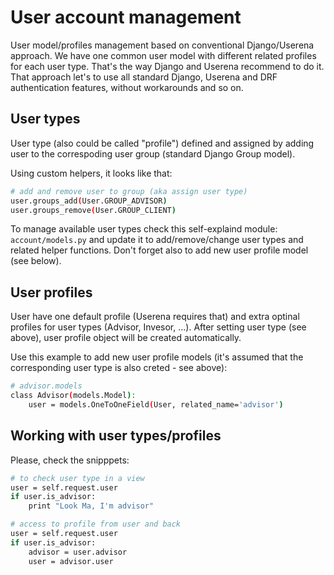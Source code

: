 # User account management

User model/profiles management based on conventional Django/Userena approach. 
We have one common user model with different related profiles for each user type. 
That's the way Django and Userena recommend to do it. 
That approach let's to use all standard Django, Userena and DRF authentication 
features, without workarounds and so on. 


## User types 
User type (also could be called "profile") defined and assigned by adding user
to the correspoding user group (standard Django Group model).  

Using custom helpers, it looks like that:

```sh
# add and remove user to group (aka assign user type)
user.groups_add(User.GROUP_ADVISOR)
user.groups_remove(User.GROUP_CLIENT)
```

To manage available user types check this self-explaind module: ``account/models.py`` 
and update it to add/remove/change user types and related helper functions.
Don't forget also to add new user profile model (see below).



## User profiles
User have one default profile (Userena requires that) and extra optinal profiles 
for user types (Advisor, Invesor, ...). After setting user type (see above),
user profile object will be created automatically.

Use this example to add new user profile models 
(it's assumed that the corresponding user type is also creted - see above):
```sh
# advisor.models
class Advisor(models.Model):
    user = models.OneToOneField(User, related_name='advisor')
```



## Working with user types/profiles 
Please, check the snipppets:
```sh
# to check user type in a view
user = self.request.user
if user.is_advisor:
    print "Look Ma, I'm advisor"

# access to profile from user and back
user = self.request.user
if user.is_advisor:
    advisor = user.advisor
    user = advisor.user
```
